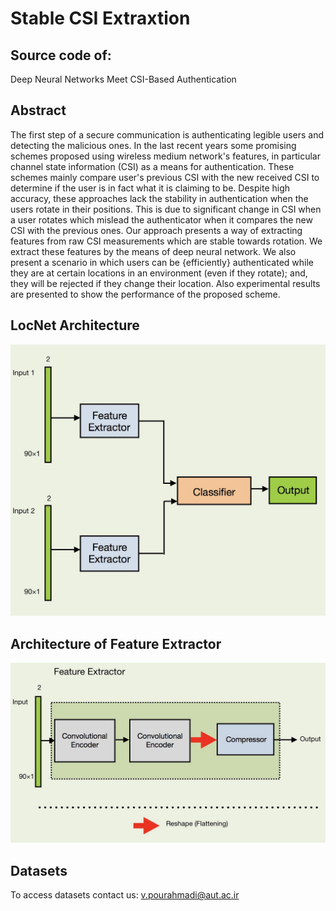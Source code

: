 # Stable CSI Extraxtion 

## Source code of:
Deep Neural Networks Meet CSI-Based Authentication

## Abstract

The first step of a secure communication is authenticating legible users and detecting the malicious ones. In the last recent years some promising schemes proposed using wireless medium network's features, in particular channel state information (CSI) as a means for authentication. These schemes mainly compare user's previous CSI with the new received CSI to determine if the user is in fact what it is claiming to be. 
Despite high accuracy, these approaches lack the stability in authentication when the users rotate in their positions. This is due to significant change in CSI when a user rotates which mislead the authenticator when it compares the new CSI with the previous  ones. Our approach presents a way of extracting features from raw CSI measurements which are stable towards rotation. We extract these features by the means of deep neural network. We also present a scenario in which users can be {efficiently} authenticated while they are at certain locations in an environment (even if they rotate); and, they will be rejected if they change their location. Also experimental results are presented to show the performance of the proposed scheme.

## LocNet Architecture

![Architecture of LocNet](Images/ANN.jpg?raw=true "Architecture of LocNet")


## Architecture of Feature Extractor

![Feature Extractor’s architecture](Images/featureextractor.jpg?raw=true "Feature Extractor’s architecture")


## Datasets
To access datasets contact us: v.pourahmadi@aut.ac.ir
